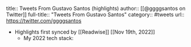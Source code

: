 title:: Tweets From Gustavo Santos (highlights)
author:: [[@ggggsantos on Twitter]]
full-title:: "Tweets From Gustavo Santos"
category:: #tweets
url:: https://twitter.com/ggggsantos

- Highlights first synced by [[Readwise]] [[Nov 19th, 2022]]
	- My 2022 tech stack: